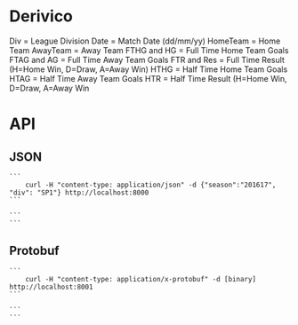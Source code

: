 # Derivico

Div = League Division
Date = Match Date (dd/mm/yy)
HomeTeam = Home Team
AwayTeam = Away Team
FTHG and HG = Full Time Home Team Goals
FTAG and AG = Full Time Away Team Goals
FTR and Res = Full Time Result (H=Home Win, D=Draw, A=Away Win)
HTHG = Half Time Home Team Goals
HTAG = Half Time Away Team Goals
HTR = Half Time Result (H=Home Win, D=Draw, A=Away Win

# API

## JSON

    ```
        curl -H "content-type: application/json" -d {"season":"201617", "div": "SP1"} http://localhost:8000
    ```

    ```
    ```

## Protobuf

    ```
        curl -H "content-type: application/x-protobuf" -d [binary] http://localhost:8001
    ```

    ```
    ```

